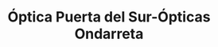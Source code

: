 ---
title: "Óptica Puerta del Sur-Ópticas Ondarreta"
url: /alcorcon/optica-puerta-del-sur-opticas-ondarreta/
shop: óptico
---